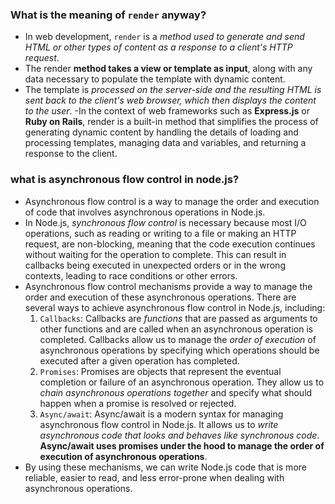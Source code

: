 ### What is the meaning of `render` anyway?

- In web development, `render` is a _method used to generate and send HTML or other types of content as a response to a client's HTTP request_.
- The render **method takes a view or template as input**, along with any data necessary to populate the template with dynamic content.
- The template is _processed on the server-side and the resulting HTML is sent back to the client's web browser, which then displays the content to the user_.
  -In the context of web frameworks such as **Express.js** or **Ruby on Rails**, render is a built-in method that simplifies the process of generating dynamic content by handling the details of loading and processing templates, managing data and variables, and returning a response to the client.

### what is asynchronous flow control in node.js?

- Asynchronous flow control is a way to manage the order and execution of code that involves asynchronous operations in Node.js.
- In Node.js, _synchronous flow control_ is necessary because most I/O operations, such as reading or writing to a file or making an HTTP request, are non-blocking, meaning that the code execution continues without waiting for the operation to complete. This can result in callbacks being executed in unexpected orders or in the wrong contexts, leading to race conditions or other errors.
- Asynchronous flow control mechanisms provide a way to manage the order and execution of these asynchronous operations. There are several ways to achieve asynchronous flow control in Node.js, including:
  1. `Callbacks`: Callbacks are _functions_ that are passed as arguments to other functions and are called when an asynchronous operation is completed. Callbacks allow us to manage the _order of execution_ of asynchronous operations by specifying which operations should be executed after a given operation has completed.
  2. `Promises`: Promises are objects that represent the eventual completion or failure of an asynchronous operation. They allow us to _chain asynchronous operations together_ and specify what should happen when a promise is resolved or rejected.
  3. `Async/await`: Async/await is a modern syntax for managing asynchronous flow control in Node.js. It allows us to _write asynchronous code that looks and behaves like synchronous code_. **Async/await uses promises under the hood to manage the order of execution of asynchronous operations**.
- By using these mechanisms, we can write Node.js code that is more reliable, easier to read, and less error-prone when dealing with asynchronous operations.
